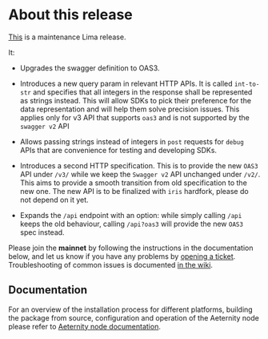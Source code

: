 # About this release

[This](https://github.com/aeternity/aeternity/releases/tag/v5.9.1) is a maintenance Lima release.

It:
* Upgrades the swagger definition to OAS3.

* Introduces a new query param in relevant HTTP APIs. It is called
  `int-to-str` and specifies that all integers in the response shall be
  represented as strings instead. This will allow SDKs to pick their
  preference for the data representation and will help them solve precision
  issues. This applies only for v3 API that supports `oas3` and is not
  supported by the `swagger v2` API

* Allows passing strings instead of integers in `post` requests for `debug`
  APIs that are convenience for testing and developing SDKs.

* Introduces a second HTTP specification. This is to provide the new `OAS3`
  API under `/v3/` while we keep the `Swagger v2` API unchanged under `/v2/`.
  This aims to provide a smooth transition from old specification to the new
  one. The new API is to be finalized with `iris` hardfork, please do not
  depend on it yet.

* Expands the `/api` endpoint with an option: while simply calling `/api`
  keeps the old behaviour, calling `/api?oas3` will provide the new `OAS3`
  spec instead.

Please join the **mainnet** by following the instructions in the documentation below,
and let us know if you have any problems by [opening a ticket](https://github.com/aeternity/aeternity/issues).
Troubleshooting of common issues is documented [in the wiki](https://github.com/aeternity/aeternity/wiki/Troubleshooting).

## Documentation

For an overview of the installation process for different platforms,
building the package from source, configuration and operation of the Aeternity
node please refer to [Aeternity node documentation](https://docs.aeternity.io/).
